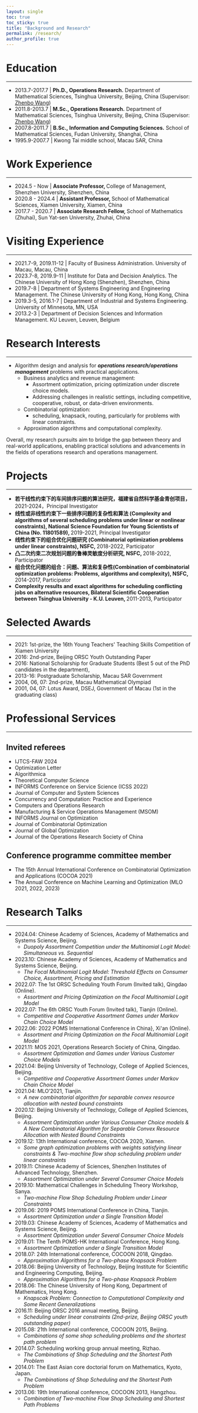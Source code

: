 ```yaml
---
layout: single
toc: true
toc_sticky: true
title: "Background and Research"
permalink: /research/
author_profile: true
---
```


# Education
------
* 2013.7-2017.7 | <b>Ph.D., Operations Research.</b> Department of Mathematical Sciences, Tsinghua University, Beijing, China (Supervisor: [Zhenbo Wang](https://scholar.google.com/citations?hl=en&user=8cdhbPoAAAAJ&view_op=list_works&sortby=pubdate))
* 2011.8-2013.7 | <b>M.Sc., Operations Research.</b> Department of Mathematical Sciences, Tsinghua University, Beijing, China (Supervisor: [Zhenbo Wang](https://scholar.google.com/citations?hl=en&user=8cdhbPoAAAAJ&view_op=list_works&sortby=pubdate))
* 2007.8-2011.7 | <b>B.Sc., Information and Computing Sciences.</b> School of Mathematical Sciences, Fudan University, Shanghai, China
* 1995.9-2007.7 | Kwong Tai middle school, Macau SAR, China

# Work Experience
------
* 2024.5 - Now​ | <b>Associate Professor, </b> College of Management, Shenzhen University, Shenzhen, China
* 2020.8 - 2024.4​ | <b>Assistant Professor, </b> School of Mathematical Sciences, Xiamen University, Xiamen, China
* 2017.7 - 2020.7​ | <b>Associate Research Fellow, </b> School of Mathematics (Zhuhai), Sun Yat-sen University, Zhuhai, China

# Visiting Experience
------
* 2021.7-9, 2019.11-12 | Faculty of Business Administration. University of Macau, Macau, China
* 2023.7-8, 2019.9-11 | Institute for Data and Decision Analytics. The Chinese University of Hong Kong (Shenzhen), Shenzhen, China
* 2019.7-8 | Department of Systems Engineering and Engineering Management. The Chinese University of Hong Kong, Hong Kong, China
* 2019.3-5, 2016.1-7 | Department of Industrial and Systems Engineering. University of Minnesota, MN, USA
* 2013.2-3 | Department of Decision Sciences and Information Management. KU Leuven, Leuven, Belgium


# Research Interests
------
* Algorithm design and analysis for <b><i>operations research/operations management</i></b> problems with practical applications.
  * Business analytics and revenue management:
     * Assortment optimization, pricing optimization under discrete choice models.
     * Addressing challenges in realistic settings, including competitive, cooperative, robust, or data-driven environments.
  * Combinatorial optimization:
     * scheduling, knapsack, routing, particularly for problems with linear constraints.
  * Approximation algorithms and computational complexity.

Overall, my research pursuits aim to bridge the gap between theory and real-world applications, enabling practical solutions and advancements in the fields of operations research and operations management.

# Projects
------
* <b>若干线性约束下的车间排序问题的算法研究，福建省自然科学基金青创项目，</b> 2021-2024，Principal Investigator
* <b>线性或非线性约束下一些排序问题的复杂性和算法 (Complexity and algorithms of several scheduling problems under linear or nonlinear constraints), National Science Foundation for Young Scientists of China (No. 11801589), </b> 2019-2021, Principal Investigator
* <b>线性约束下的组合优化问题研究 (Combinatorial optimization problems under linear constraints), NSFC, </b> 2018-2022, Participator
* <b>凸二次约束二次规划问题的鲁棒灵敏度分析研究, NSFC, </b> 2018-2022, Participator
* <b>组合优化问题的组合：问题、算法和复杂性(Combination of combinatorial optimization problems: Problems, algorithms and complexity), NSFC, </b> 2014-2017, Participator
* <b>Complexity results and exact algorithms for scheduling conflicting jobs on alternative resources, Bilateral Scientific Cooperation between Tsinghua University - K.U. Leuven, </b> 2011-2013, Participator

# Selected Awards
------
* 2021: 1st-prize, the 16th Young Teachers' Teaching Skills Competition of Xiamen University
* 2016: 2nd-prize, Beijing ORSC Youth Outstanding Paper
* 2016: National Scholarship for Graduate Students (Best 5 out of the PhD candidates in the department), 
* 2013-16: Postgraduate Scholarship, Macau SAR Government
* 2004, 06, 07: 2nd-prize, Macau Mathematical Olympiad
* 2001, 04, 07: Lotus Award, DSEJ, Government of Macau (1st in the graduating class)

# Professional Services
------
## Invited referees
* IJTCS-FAW 2024
* Optimization Letter
* Algorithmica
* Theoretical Computer Science
* INFORMS Conference on Service Science (ICSS 2022)
* Journal of Computer and System Sciences
* Concurrency and Computation: Practice and Experience
* Computers and Operations Research
* Manufacturing & Service Operations Management (MSOM)
* INFORMS Journal on Optimization
* Journal of Combinatorial Optimization
* Journal of Global Optimization
* Journal of the Operations Research Society of China

## Conference programme committee member
* The 15th Annual International Conference on Combinatorial Optimization and Applications (COCOA 2021)
* The Annual Conference on Machine Learning and Optimization (MLO 2021, 2022, 2023)

# Research Talks
------
* 2024.04: Chinese Academy of Sciences, Academy of Mathematics and Systems Science, Beijing.
     * <i>Duopoly Assortment Competition under the Multinomial Logit Model: Simultaneous vs. Sequential</i>
* 2023.10: Chinese Academy of Sciences, Academy of Mathematics and Systems Science, Beijing.
     * <i>The Focal Multinomial Logit Model: Threshold Effects on Consumer Choice, Assortment, Pricing and Estimation</i>
* 2022.07: The 1st ORSC Scheduling Youth Forum (Invited talk), Qingdao (Online).
     * <i>Assortment and Pricing Optimization on the Focal Multinomial Logit Model</i>
* 2022.07: The 6th ORSC Youth Forum (Invited talk), Tianjin (Online).	
     * <i>Competitive and Cooperative Assortment Games under Markov Chain Choice Model </i>
* 2022.06: 2022 POMS International Conference in China}, Xi'an (Online). 
     * <i>Assortment and Pricing Optimization on the Focal Multinomial Logit Model</i>
* 2021.11: MOS 2021, Operations Research Society of China, Qingdao. 
     * <i>Assortment Optimization and Games under Various Customer Choice Models</i>
* 2021.04: Beijing University of Technology, College of Applied Sciences, Beijing.
     * <i>Competitive and Cooperative Assortment Games under Markov Chain Choice Model</i>
* 2021.04: MLO’2021, Tianjin.
     * <i>A new combinatorial algorithm for separable convex resource allocation with nested bound constraints</i>
* 2020.12: Beijing University of Technology, College of Applied Sciences, Beijing.
     * <i>Assortment Optimization under Various Consumer Choice models & A New Combinatorial Algorithm for Separable Convex Resource Allocation with Nested Bound Constraints</i>
* 2019.12: 13th International conference, COCOA 2020, Xiamen.
     * <i>Some graph optimization problems with weights satisfying linear constraints & Two-machine flow shop scheduling problem under linear constraints</i>
* 2019.11: Chinese Academy of Sciences, Shenzhen Institutes of Advanced Technology, Shenzhen.
     * <i>Assortment Optimization under Several Consumer Choice Models</i>
* 2019.10: Mathematical Challenges in Scheduling Theory Workshop, Sanya.
     * <i>Two-machine Flow Shop Scheduling Problem under Linear Constraints</i>
* 2019.06: 2019 POMS International Conference in China, Tianjin.
     * <i>Assortment Optimization under a Single Transition Model</i>
* 2019.03: Chinese Academy of Sciences, Academy of Mathematics and Systems Science, Beijing.
     * <i>Assortment Optimization under Several Consumer Choice Models</i>
* 2019.01: The Tenth POMS-HK International Conference, Hong Kong.
     * <i>Assortment Optimization under a Single Transition Model</i>
* 2018.07: 24th International conference, COCOON 2018, Qingdao.
     * <i>Approximation Algorithms for a Two-phase Knapsack Problem</i>
* 2018.06: Beijing University of Technology, Beijing Institute for Scientific and Engineering Computing, Beijing.
     * <i>Approximation Algorithms for a Two-phase Knapsack Problem</i>
* 2018.06: The Chinese University of Hong Kong, Department of Mathematics, Hong Kong.
     * <i>Knapscak Problem: Connection to Computational Complexity and Some Recent Generalizations</i>
* 2016.11: Beijing ORSC 2016 annual meeting, Beijing.
     * <i>Scheduling under linear constraints (2nd-prize, Beijing ORSC youth outstanding paper) </i>
* 2015.08: 21th International conference, COCOON 2015, Beijing.
     * <i>Combinations of some shop scheduling problems and the shortest path problem</i>
* 2014.07: Scheduling working group annual meeting, Rizhao.
     * <i>The Combinations of Shop Scheduling and the Shortest Path Problem</i>
* 2014.01: The East Asian core doctorial forum on Mathematics, Kyoto, Japan.
     * <i>The Combinations of Shop Scheduling and the Shortest Path Problem</i>
* 2013.06: 19th International conference, COCOON 2013, Hangzhou.
     * <i>Combination of Two-machine Flow Shop Scheduling and Shortest Path Problems</i>

